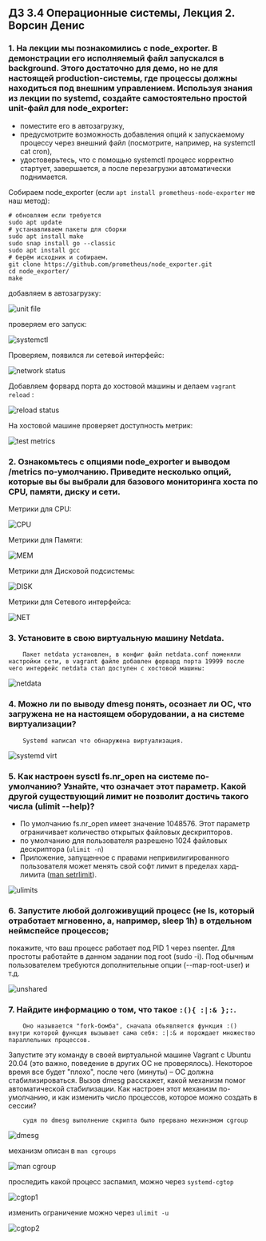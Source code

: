 ## ДЗ 3.4 Операционные системы, Лекция 2. Ворсин Денис 

### 1. На лекции мы познакомились с node_exporter. В демонстрации его исполняемый файл запускался в background. Этого достаточно для демо, но не для настоящей production-системы, где процессы должны находиться под внешним управлением. Используя знания из лекции по systemd, создайте самостоятельно простой unit-файл для node_exporter:
 - поместите его в автозагрузку,
 - предусмотрите возможность добавления опций к запускаемому процессу через внешний файл (посмотрите, например, на systemctl cat cron),
 - удостоверьтесь, что с помощью systemctl процесс корректно стартует, завершается, а после перезагрузки автоматически поднимается.


Собираем node_exporter (если `apt install prometheus-node-exporter` не наш метод): 
```shell
# обновляем если требуется
sudo apt update
# устанавливаем пакеты для сборки
sudo apt install make
sudo snap install go --classic
sudo apt install gcc
# берём исходник и собираем.
git clone https://github.com/prometheus/node_exporter.git
cd node_exporter/
make
```

добавляем в автозагрузку:

![unit file](https://i.ibb.co/fMxjDVH/2021-11-26-13-04-44.jpg)


проверяем его запуск:

![systemctl](https://i.ibb.co/q936kK5/2021-11-26-13-04-24.jpg)


Проверяем, появился ли сетевой интерфейс:

![network status](https://i.ibb.co/KqCGVb9/2021-11-26-13-05-52.jpg)


Добавляем форвард порта до хостовой машины и делаем `vagrant reload` :

![reload status](https://i.ibb.co/j4JkthN/2021-11-26-13-05-25.jpg)


На хостовой машине проверяет доступность метрик:

![test metrics](https://i.ibb.co/Qc72nCL/2021-11-26-13-03-32.jpg)



### 2. Ознакомьтесь с опциями node_exporter и выводом /metrics по-умолчанию. Приведите несколько опций, которые вы бы выбрали для базового мониторинга хоста по CPU, памяти, диску и сети.

Метрики для CPU:

![CPU](https://i.ibb.co/SNWwrVw/2021-11-26-13-11-09.jpg)

Метрики для Памяти:

![MEM](https://i.ibb.co/zF0KTrL/2021-11-26-13-11-24.jpg)

Метрики для Дисковой подсистемы:

![DISK](https://i.ibb.co/zrPv6mP/2021-11-26-13-13-21.jpg)

Метрики для Сетевого интерфейса:

![NET](https://i.ibb.co/rfznMKQ/2021-11-26-13-44-09.jpg)


### 3. Установите в свою виртуальную машину Netdata. 


        Пакет netdata установлен, в конфиг файл netdata.conf поменяли настройки сети, в vagrant файле добавлен форвард порта 19999 после чего интерфейс netdata стал доступен с хостовой машины:

![netdata](https://i.ibb.co/0yT0gZx/2021-11-26-13-49-07.jpg)
  

### 4. Можно ли по выводу dmesg понять, осознает ли ОС, что загружена не на настоящем оборудовании, а на системе виртуализации?


        Systemd написал что обнаружена виртуализация.

![systemd virt](https://i.ibb.co/K6TRW35/2021-11-26-14-07-03.jpg)


### 5. Как настроен sysctl fs.nr_open на системе по-умолчанию? Узнайте, что означает этот параметр. Какой другой существующий лимит не позволит достичь такого числа (ulimit --help)?

 - По умолчанию fs.nr_open имеет значение 1048576. Этот параметр ограничивает количество открытых файловых дескрипторов. 
 - по умолчанию для пользователя разрешено 1024 файловых дескриптора (`ulimit -n`)
 - Приложение, запущенное с правами непривилигированного пользователя может менять свой софт лимит в пределах хард-лимита ([man setrlimit](https://i.ibb.co/86KHcNy/2021-11-26-14-34-06.jpg)). 

![ulimits](https://i.ibb.co/pKqJckB/2021-11-26-14-18-31-1.jpg)


### 6. Запустите любой долгоживущий процесс (не ls, который отработает мгновенно, а, например, sleep 1h) в отдельном неймспейсе процессов; 
покажите, что ваш процесс работает под PID 1 через nsenter. Для простоты работайте в данном задании под root (sudo -i). Под обычным пользователем требуются дополнительные опции (--map-root-user) и т.д.
 
![unshared](https://i.ibb.co/HXZKxQF/2021-11-26-15-26-20.jpg)


### 7. Найдите информацию о том, что такое `:(){ :|:& };:`. 


        Оно называется "fork-бомба", сначала обьявляется функция :() внутри которой функция вызывает сама себя: :|:& и порождает множество параллельных процессов.
        
 
 Запустите эту команду в своей виртуальной машине Vagrant с Ubuntu 20.04 (это важно, поведение в других ОС не проверялось). Некоторое время все будет "плохо", после чего (минуты) – ОС должна стабилизироваться. 
 Вызов dmesg расскажет, какой механизм помог автоматической стабилизации. 
 Как настроен этот механизм по-умолчанию, и как изменить число процессов, которое можно создать в сессии?

        судя по dmesg выполнение скрипта было прервано мехинзмом cgroup

![dmesg](https://i.ibb.co/R01cSDJ/2021-11-26-15-42-25.jpg)

механизм описан в `man cgroups`

![man cgroup](https://i.ibb.co/s5FLfdw/2021-11-26-15-44-21.jpg)

проследить какой процесс заспамил, можно через `systemd-cgtop`

![cgtop1](https://i.ibb.co/yq2GsP3/2021-11-26-16-05-44.jpg)

изменить ограничение можно через `ulimit -u`

![cgtop2](https://i.ibb.co/xLnTh45/2021-11-26-15-58-56.jpg)